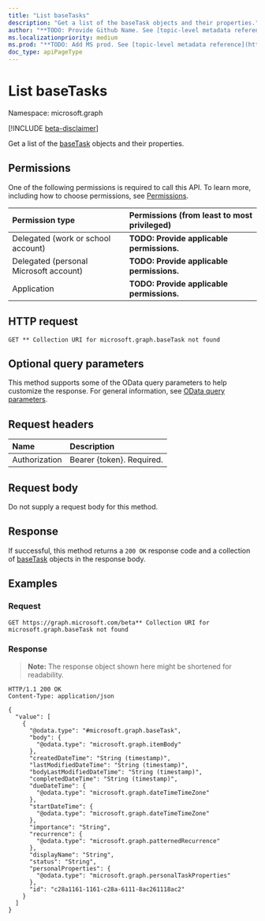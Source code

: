 ```yaml
---
title: "List baseTasks"
description: "Get a list of the baseTask objects and their properties."
author: "**TODO: Provide Github Name. See [topic-level metadata reference](https://msgo.azurewebsites.net/add/document/guidelines/metadata.html#topic-level-metadata)**"
ms.localizationpriority: medium
ms.prod: "**TODO: Add MS prod. See [topic-level metadata reference](https://msgo.azurewebsites.net/add/document/guidelines/metadata.html#topic-level-metadata)**"
doc_type: apiPageType
---
```


# List baseTasks
Namespace: microsoft.graph

[!INCLUDE [beta-disclaimer](../../includes/beta-disclaimer.md)]

Get a list of the [baseTask](../resources/basetask.md) objects and their properties.

## Permissions
One of the following permissions is required to call this API. To learn more, including how to choose permissions, see [Permissions](/graph/permissions-reference).

|Permission type|Permissions (from least to most privileged)|
|:---|:---|
|Delegated (work or school account)|**TODO: Provide applicable permissions.**|
|Delegated (personal Microsoft account)|**TODO: Provide applicable permissions.**|
|Application|**TODO: Provide applicable permissions.**|

## HTTP request

<!-- {
  "blockType": "ignored"
}
-->
``` http
GET ** Collection URI for microsoft.graph.baseTask not found
```

## Optional query parameters
This method supports some of the OData query parameters to help customize the response. For general information, see [OData query parameters](/graph/query-parameters).

## Request headers
|Name|Description|
|:---|:---|
|Authorization|Bearer {token}. Required.|

## Request body
Do not supply a request body for this method.

## Response

If successful, this method returns a `200 OK` response code and a collection of [baseTask](../resources/basetask.md) objects in the response body.

## Examples

### Request
<!-- {
  "blockType": "request",
  "name": "list_basetask"
}
-->
``` http
GET https://graph.microsoft.com/beta** Collection URI for microsoft.graph.baseTask not found
```


### Response
>**Note:** The response object shown here might be shortened for readability.
<!-- {
  "blockType": "response",
  "truncated": true,
  "@odata.type": "Collection(microsoft.graph.baseTask)"
}
-->
``` http
HTTP/1.1 200 OK
Content-Type: application/json

{
  "value": [
    {
      "@odata.type": "#microsoft.graph.baseTask",
      "body": {
        "@odata.type": "microsoft.graph.itemBody"
      },
      "createdDateTime": "String (timestamp)",
      "lastModifiedDateTime": "String (timestamp)",
      "bodyLastModifiedDateTime": "String (timestamp)",
      "completedDateTime": "String (timestamp)",
      "dueDateTime": {
        "@odata.type": "microsoft.graph.dateTimeTimeZone"
      },
      "startDateTime": {
        "@odata.type": "microsoft.graph.dateTimeTimeZone"
      },
      "importance": "String",
      "recurrence": {
        "@odata.type": "microsoft.graph.patternedRecurrence"
      },
      "displayName": "String",
      "status": "String",
      "personalProperties": {
        "@odata.type": "microsoft.graph.personalTaskProperties"
      },
      "id": "c28a1161-1161-c28a-6111-8ac261118ac2"
    }
  ]
}
```

